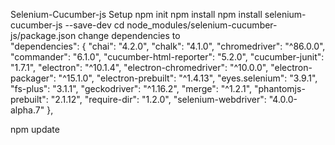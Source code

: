 Selenium-Cucumber-js Setup
npm init
npm install 
npm install selenium-cucumber-js --save-dev
cd node_modules/selenium-cucumber-js/package.json
change dependencies to   
"dependencies": {
    "chai": "4.2.0",
    "chalk": "4.1.0",
    "chromedriver": "^86.0.0",
    "commander": "6.1.0",
    "cucumber-html-reporter": "5.2.0",
    "cucumber-junit": "1.7.1",
    "electron": "^10.1.4",
    "electron-chromedriver": "^10.0.0",
    "electron-packager": "^15.1.0",
    "electron-prebuilt": "^1.4.13",
    "eyes.selenium": "3.9.1",
    "fs-plus": "3.1.1",
    "geckodriver": "^1.16.2",
    "merge": "^1.2.1",
    "phantomjs-prebuilt": "2.1.12",
    "require-dir": "1.2.0",
    "selenium-webdriver": "4.0.0-alpha.7"
  },

npm update
